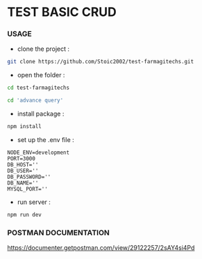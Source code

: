 # TEST BASIC CRUD

### USAGE

- clone the project :

``` bash
git clone https://github.com/Stoic2002/test-farmagitechs.git
```

- open the folder :

``` bash
cd test-farmagitechs
```

``` bash
cd 'advance query'
```

- install package :

``` bash
npm install
```

- set up the .env file :

```
NODE_ENV=development
PORT=3000
DB_HOST=''
DB_USER=''
DB_PASSWORD=''
DB_NAME=''
MYSQL_PORT=''
```

- run server :

``` bash
npm run dev
```

### POSTMAN DOCUMENTATION

https://documenter.getpostman.com/view/29122257/2sAY4si4Pd






